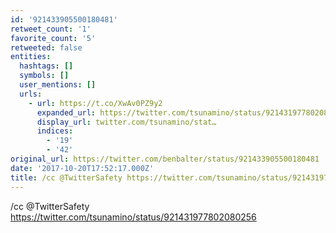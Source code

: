 ```yaml
---
id: '921433905500180481'
retweet_count: '1'
favorite_count: '5'
retweeted: false
entities:
  hashtags: []
  symbols: []
  user_mentions: []
  urls:
    - url: https://t.co/XwAv0PZ9y2
      expanded_url: https://twitter.com/tsunamino/status/921431977802080256
      display_url: twitter.com/tsunamino/stat…
      indices:
        - '19'
        - '42'
original_url: https://twitter.com/benbalter/status/921433905500180481
date: '2017-10-20T17:52:17.000Z'
title: /cc @TwitterSafety https://twitter.com/tsunamino/status/921431977802080256
---
```


/cc @TwitterSafety https://twitter.com/tsunamino/status/921431977802080256